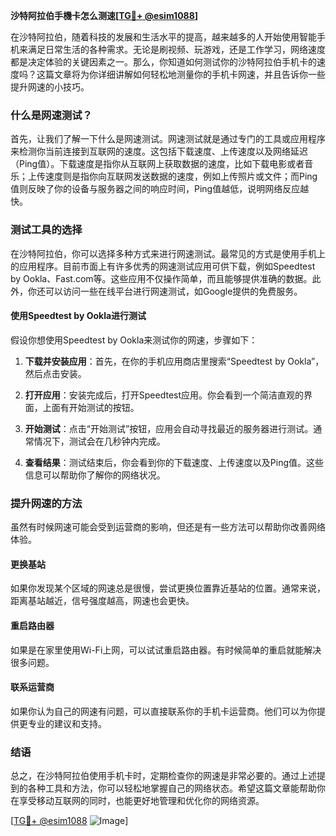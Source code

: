 **沙特阿拉伯手機卡怎么测速[[TG💪+ @esim1088](https://t.me/s/esim1088)]**

在沙特阿拉伯，随着科技的发展和生活水平的提高，越来越多的人开始使用智能手机来满足日常生活的各种需求。无论是刷视频、玩游戏，还是工作学习，网络速度都是决定体验的关键因素之一。那么，你知道如何测试你的沙特阿拉伯手机卡的速度吗？这篇文章将为你详细讲解如何轻松地测量你的手机卡网速，并且告诉你一些提升网速的小技巧。

### 什么是网速测试？

首先，让我们了解一下什么是网速测试。网速测试就是通过专门的工具或应用程序来检测你当前连接到互联网的速度。这包括下载速度、上传速度以及网络延迟（Ping值）。下载速度是指你从互联网上获取数据的速度，比如下载电影或者音乐；上传速度则是指你向互联网发送数据的速度，例如上传照片或文件；而Ping值则反映了你的设备与服务器之间的响应时间，Ping值越低，说明网络反应越快。

### 测试工具的选择

在沙特阿拉伯，你可以选择多种方式来进行网速测试。最常见的方式是使用手机上的应用程序。目前市面上有许多优秀的网速测试应用可供下载，例如Speedtest by Ookla、Fast.com等。这些应用不仅操作简单，而且能够提供准确的数据。此外，你还可以访问一些在线平台进行网速测试，如Google提供的免费服务。

#### 使用Speedtest by Ookla进行测试

假设你想使用Speedtest by Ookla来测试你的网速，步骤如下：

1. **下载并安装应用**：首先，在你的手机应用商店里搜索“Speedtest by Ookla”，然后点击安装。
   
2. **打开应用**：安装完成后，打开Speedtest应用。你会看到一个简洁直观的界面，上面有开始测试的按钮。

3. **开始测试**：点击“开始测试”按钮，应用会自动寻找最近的服务器进行测试。通常情况下，测试会在几秒钟内完成。

4. **查看结果**：测试结束后，你会看到你的下载速度、上传速度以及Ping值。这些信息可以帮助你了解你的网络状况。

### 提升网速的方法

虽然有时候网速可能会受到运营商的影响，但还是有一些方法可以帮助你改善网络体验。

#### 更换基站

如果你发现某个区域的网速总是很慢，尝试更换位置靠近基站的位置。通常来说，距离基站越近，信号强度越高，网速也会更快。

#### 重启路由器

如果是在家里使用Wi-Fi上网，可以试试重启路由器。有时候简单的重启就能解决很多问题。

#### 联系运营商

如果你认为自己的网速有问题，可以直接联系你的手机卡运营商。他们可以为你提供更专业的建议和支持。

### 结语

总之，在沙特阿拉伯使用手机卡时，定期检查你的网速是非常必要的。通过上述提到的各种工具和方法，你可以轻松地掌握自己的网络状态。希望这篇文章能帮助你在享受移动互联网的同时，也能更好地管理和优化你的网络资源。

[[TG💪+ @esim1088](https://t.me/s/esim1088) ![Image](https://i.postimg.cc/4NQfJmqS/Snipaste-2025-05-13-00-14-12.png)]